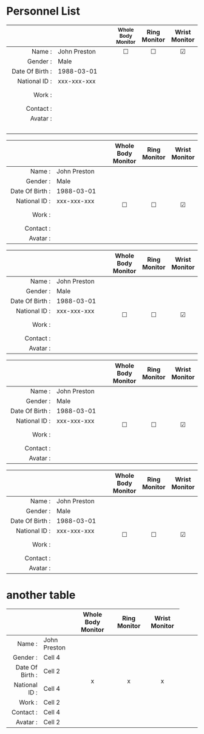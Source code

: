 # Personnel List

<table>
  <thead>
    <tr>
      <th> </th>
      <th> </th>
      <th style="text-align:center"><small>Whole Body Monitor</small></th>
      <th style="text-align:center">Ring Monitor</th>
      <th style="text-align:center">Wrist Monitor</th>
    </tr>
  </thead>
  <tbody>
    <tr>
      <td style="text-align:right; width:25%">Name :</td>
      <td style="text-align:left; width:30%">John Preston</td>
      <td style="text-align:center; vertical-align:top; width:10%" rowspan="1"> &#9744; </td>
      <td style="text-align:center; vertical-align:top; width:10%" rowspan="1"> &#9744;  </td>
      <td style="text-align:center; vertical-align:top; width:10%" rowspan="1"> &#9745; </td>
    </tr>
    <tr>
      <td style="text-align:right;">Gender :</td>
      <td style="text-align:left" colspan="4">Male</td>
    </tr>
    <tr>
      <td style="text-align:right;">Date Of Birth :</td>
      <td>1988-03-01</td>
    </tr>
    <tr>
      <td style="text-align:right;">National ID :</td>
      <td>xxx-xxx-xxx</td>
    </tr>
    <tr>
      <td style="text-align:right;">Work :</td>
      <td> &nbsp; &nbsp; &nbsp; &nbsp; &nbsp; &nbsp; &nbsp; &nbsp; &nbsp; &nbsp; &nbsp; &nbsp; &nbsp; &nbsp; &nbsp; &nbsp; &nbsp; &nbsp; &nbsp; &nbsp; &nbsp; &nbsp; &nbsp; &nbsp;  </td>
    </tr>
    <tr>
      <td style="text-align:right;">Contact :</td>
      <td> </td>
    </tr>
    <tr>
      <td style="text-align:right;">Avatar :</td>
      <td> </td>
    </tr>
    <tr>
      <td colspan="5"> &nbsp; </td>
    </tr>
  </tbody>
</table>


<table> 
  <thead>
    <tr>
      <th> </th>
      <th> </th>
      <th style="text-align:center">Whole Body Monitor</th>
      <th style="text-align:center">Ring Monitor</th>
      <th style="text-align:center">Wrist Monitor</th>
    </tr>
  </thead>
  <tbody>
    <tr>
      <td style="text-align:right; width:25%">Name :</td>
      <td style="text-align:left; width:30%">John Preston</td>
      <td style="text-align:center; width:15%" rowspan="7"> &#9744; </td>
      <td style="text-align:center; width:15%" rowspan="7"> &#9744;  </td>
      <td style="text-align:center; width:15%" rowspan="7"> &#9745; </td>
    </tr>
    <tr>
      <td style="text-align:right;">Gender :</td>
      <td>Male</td>
    </tr>
    <tr>
      <td style="text-align:right;">Date Of Birth :</td>
      <td>1988-03-01</td>
    </tr>
    <tr>
      <td style="text-align:right;">National ID :</td>
      <td>xxx-xxx-xxx</td>
    </tr>
    <tr>
      <td style="text-align:right;">Work :</td>
      <td> &nbsp; &nbsp; &nbsp; &nbsp; &nbsp; &nbsp; &nbsp; &nbsp; &nbsp; &nbsp; &nbsp; &nbsp; &nbsp; &nbsp; &nbsp; &nbsp; &nbsp; &nbsp; &nbsp; &nbsp; &nbsp; &nbsp; &nbsp; &nbsp;  </td>
    </tr>
    <tr>
      <td style="text-align:right;">Contact :</td>
      <td> </td>
    </tr>
    <tr>
      <td style="text-align:right;">Avatar :</td>
      <td> </td>
    </tr>
  </tbody>
</table>


<table> 
  <thead>
    <tr>
      <th> </th>
      <th> </th>
      <th style="text-align:center">Whole Body Monitor</th>
      <th style="text-align:center">Ring Monitor</th>
      <th style="text-align:center">Wrist Monitor</th>
    </tr>
  </thead>
  <tbody>
    <tr>
      <td style="text-align:right; width:25%">Name :</td>
      <td style="text-align:left; width:30%">John Preston</td>
      <td style="text-align:center; width:15%" rowspan="7"> &#9744; </td>
      <td style="text-align:center; width:15%" rowspan="7"> &#9744;  </td>
      <td style="text-align:center; width:15%" rowspan="7"> &#9745; </td>
    </tr>
    <tr>
      <td style="text-align:right;">Gender :</td>
      <td>Male</td>
    </tr>
    <tr>
      <td style="text-align:right;">Date Of Birth :</td>
      <td>1988-03-01</td>
    </tr>
    <tr>
      <td style="text-align:right;">National ID :</td>
      <td>xxx-xxx-xxx</td>
    </tr>
    <tr>
      <td style="text-align:right;">Work :</td>
      <td> &nbsp; &nbsp; &nbsp; &nbsp; &nbsp; &nbsp; &nbsp; &nbsp; &nbsp; &nbsp; &nbsp; &nbsp; &nbsp; &nbsp; &nbsp; &nbsp; &nbsp; &nbsp; &nbsp; &nbsp; &nbsp; &nbsp; &nbsp; &nbsp;  </td>
    </tr>
    <tr>
      <td style="text-align:right;">Contact :</td>
      <td> </td>
    </tr>
    <tr>
      <td style="text-align:right;">Avatar :</td>
      <td> </td>
    </tr>
  </tbody>
</table>


<table> 
  <thead>
    <tr>
      <th> </th>
      <th> </th>
      <th style="text-align:center">Whole Body Monitor</th>
      <th style="text-align:center">Ring Monitor</th>
      <th style="text-align:center">Wrist Monitor</th>
    </tr>
  </thead>
  <tbody>
    <tr>
      <td style="text-align:right; width:25%">Name :</td>
      <td style="text-align:left; width:30%">John Preston</td>
      <td style="text-align:center; width:15%" rowspan="7"> &#9744; </td>
      <td style="text-align:center; width:15%" rowspan="7"> &#9744;  </td>
      <td style="text-align:center; width:15%" rowspan="7"> &#9745; </td>
    </tr>
    <tr>
      <td style="text-align:right;">Gender :</td>
      <td>Male</td>
    </tr>
    <tr>
      <td style="text-align:right;">Date Of Birth :</td>
      <td>1988-03-01</td>
    </tr>
    <tr>
      <td style="text-align:right;">National ID :</td>
      <td>xxx-xxx-xxx</td>
    </tr>
    <tr>
      <td style="text-align:right;">Work :</td>
      <td> &nbsp; &nbsp; &nbsp; &nbsp; &nbsp; &nbsp; &nbsp; &nbsp; &nbsp; &nbsp; &nbsp; &nbsp; &nbsp; &nbsp; &nbsp; &nbsp; &nbsp; &nbsp; &nbsp; &nbsp; &nbsp; &nbsp; &nbsp; &nbsp;  </td>
    </tr>
    <tr>
      <td style="text-align:right;">Contact :</td>
      <td> </td>
    </tr>
    <tr>
      <td style="text-align:right;">Avatar :</td>
      <td> </td>
    </tr>
  </tbody>
</table>


<table> 
  <thead>
    <tr>
      <th> </th>
      <th> </th>
      <th style="text-align:center">Whole Body Monitor</th>
      <th style="text-align:center">Ring Monitor</th>
      <th style="text-align:center">Wrist Monitor</th>
    </tr>
  </thead>
  <tbody>
    <tr>
      <td style="text-align:right; width:25%">Name :</td>
      <td style="text-align:left; width:30%">John Preston</td>
      <td style="text-align:center; width:15%" rowspan="7"> &#9744; </td>
      <td style="text-align:center; width:15%" rowspan="7"> &#9744;  </td>
      <td style="text-align:center; width:15%" rowspan="7"> &#9745; </td>
    </tr>
    <tr>
      <td style="text-align:right;">Gender :</td>
      <td>Male</td>
    </tr>
    <tr>
      <td style="text-align:right;">Date Of Birth :</td>
      <td>1988-03-01</td>
    </tr>
    <tr>
      <td style="text-align:right;">National ID :</td>
      <td>xxx-xxx-xxx</td>
    </tr>
    <tr>
      <td style="text-align:right;">Work :</td>
      <td> &nbsp; &nbsp; &nbsp; &nbsp; &nbsp; &nbsp; &nbsp; &nbsp; &nbsp; &nbsp; &nbsp; &nbsp; &nbsp; &nbsp; &nbsp; &nbsp; &nbsp; &nbsp; &nbsp; &nbsp; &nbsp; &nbsp; &nbsp; &nbsp;  </td>
    </tr>
    <tr>
      <td style="text-align:right;">Contact :</td>
      <td> </td>
    </tr>
    <tr>
      <td style="text-align:right;">Avatar :</td>
      <td> </td>
    </tr>
  </tbody>
</table>

# another table

|      |     | Whole Body Monitor | Ring Monitor | Wrist Monitor 
| ---: | --- | :----------------: | :-----------: | :----------: 
| Name : | John Preston <td align="center" rowspan="7">x</td><td align="center" rowspan="7">x</td><td align="center" rowspan="7">x</td> 
| Gender : | Cell 4
| Date Of Birth : | Cell 2
| National ID : | Cell 4
| Work : | Cell 2
| Contact : | Cell 4
| Avatar : | Cell 2

